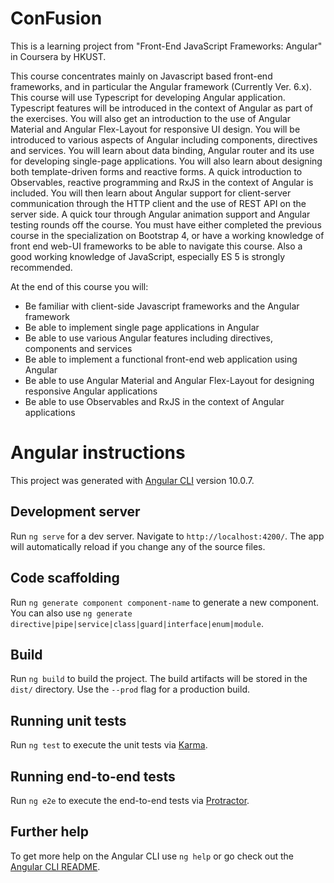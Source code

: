 # ConFusion

This is a learning project from "Front-End JavaScript Frameworks: Angular" in Coursera by HKUST.

This course concentrates mainly on Javascript based front-end frameworks, and in particular the Angular framework (Currently Ver. 6.x). This course will use Typescript for developing Angular application. Typescript features will be introduced in the context of Angular as part of the exercises. You will also get an introduction to the use of Angular Material and Angular Flex-Layout for responsive UI design. You will be introduced to various aspects of Angular including components, directives and services. You will learn about data binding, Angular router and its use for developing single-page applications. You will also learn about designing both template-driven forms and reactive forms. A quick introduction to Observables, reactive programming and RxJS in the context of Angular is included. You will then learn about Angular support for client-server communication through the HTTP client and the use of REST API on the server side. A quick tour through Angular animation support and Angular testing rounds off the course. You must have either completed the previous course in the specialization on Bootstrap 4, or have a working knowledge of front end web-UI frameworks to be able to navigate this course. Also a good working knowledge of JavaScript, especially ES 5 is strongly recommended.

At the end of this course you will:

- Be familiar with client-side Javascript frameworks and the Angular framework
- Be able to implement single page applications in Angular
- Be able to use various Angular features including directives, components and services
- Be able to implement a functional front-end web application using Angular
- Be able to use Angular Material and Angular Flex-Layout for designing responsive Angular applications
- Be able to use Observables and RxJS in the context of Angular applications

# Angular instructions

This project was generated with [Angular CLI](https://github.com/angular/angular-cli) version 10.0.7.

## Development server

Run `ng serve` for a dev server. Navigate to `http://localhost:4200/`. The app will automatically reload if you change any of the source files.

## Code scaffolding

Run `ng generate component component-name` to generate a new component. You can also use `ng generate directive|pipe|service|class|guard|interface|enum|module`.

## Build

Run `ng build` to build the project. The build artifacts will be stored in the `dist/` directory. Use the `--prod` flag for a production build.

## Running unit tests

Run `ng test` to execute the unit tests via [Karma](https://karma-runner.github.io).

## Running end-to-end tests

Run `ng e2e` to execute the end-to-end tests via [Protractor](http://www.protractortest.org/).

## Further help

To get more help on the Angular CLI use `ng help` or go check out the [Angular CLI README](https://github.com/angular/angular-cli/blob/master/README.md).
